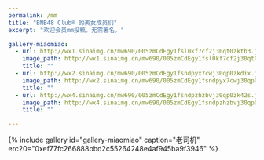 ```yaml
---
permalink: /mm
title: "BNB48 Club® 的美女成员们"
excerpt: "欢迎会员mm投稿。无需署名。"

gallery-miaomiao:
  - url: http://wx1.sinaimg.cn/mw690/005zmCdEgy1fsl0kf7cf2j30qt0zktb3.jpg
    image_path: http://wx1.sinaimg.cn/mw690/005zmCdEgy1fsl0kf7cf2j30qt0zktb3.jpg
    title: ""
  - url: http://wx2.sinaimg.cn/mw690/005zmCdEgy1fsndpyx7cwj30qp0zkdix.jpg
    image_path: http://wx2.sinaimg.cn/mw690/005zmCdEgy1fsndpyx7cwj30qp0zkdix.jpg
    title: ""
  - url: http://wx4.sinaimg.cn/mw690/005zmCdEgy1fsndpzhzbvj30qp0zk42s.jpg
    image_path: http://wx4.sinaimg.cn/mw690/005zmCdEgy1fsndpzhzbvj30qp0zk42s.jpg
    title: ""

---
```


{% include gallery id="gallery-miaomiao" caption="老司机" erc20="0xef77fc266888bbd2c55264248e4af945ba9f3946" %}
